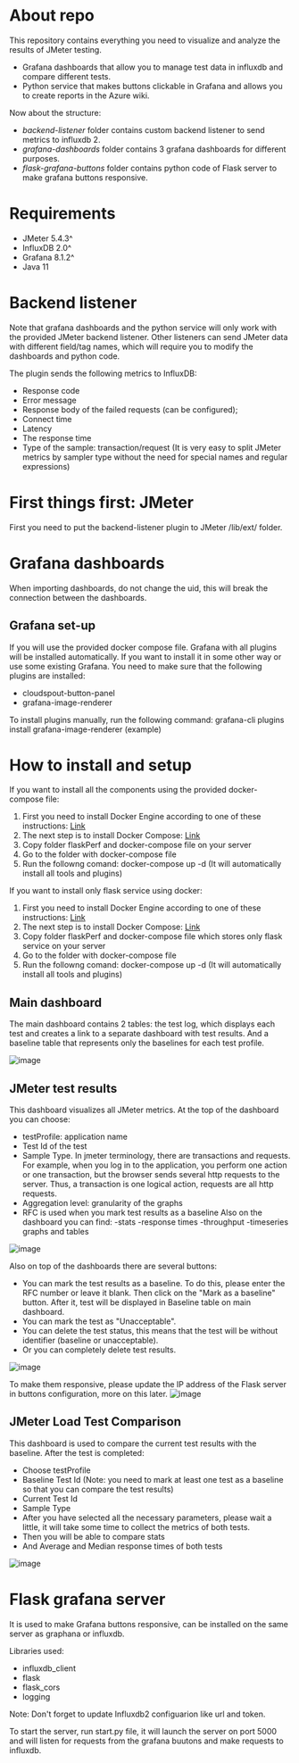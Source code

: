 # About repo
This repository contains everything you need to visualize and analyze the results of JMeter testing.
- Grafana dashboards that allow you to manage test data in influxdb and compare different tests.
- Python service that makes buttons clickable in Grafana and allows you to create reports in the Azure wiki.

Now about the structure:
- *backend-listener* folder contains custom backend listener to send metrics to influxdb 2.
- *grafana-dashboards* folder contains 3 grafana dashboards for different purposes.
- *flask-grafana-buttons* folder contains python code of Flask server to make grafana buttons responsive.

# Requirements
- JMeter 5.4.3^
- InfluxDB 2.0^
- Grafana 8.1.2^
- Java 11

# Backend listener
Note that grafana dashboards and the python service will only work with the provided JMeter backend listener. Other listeners can send JMeter data with different field/tag names, which will require you to modify the dashboards and python code.

The plugin sends the following metrics to InfluxDB:

- Response code
- Error message
- Response body of the failed requests (can be configured);
- Connect time
- Latency
- The response time
- Type of the sample: transaction/request (It is very easy to split JMeter metrics by sampler type without the need for special names and regular expressions)

# First things first: JMeter
First you need to put the backend-listener plugin to JMeter /lib/ext/ folder.

# Grafana dashboards
When importing dashboards, do not change the uid, this will break the connection between the dashboards.

## Grafana set-up
If you will use the provided docker compose file. Grafana with all plugins will be installed automatically. If you want to install it in some other way or use some existing Grafana. You need to make sure that the following plugins are installed:
- cloudspout-button-panel
- grafana-image-renderer

To install plugins manually, run the following command: grafana-cli plugins install grafana-image-renderer (example)

# How to install and setup
If you want to install all the components using the provided docker-compose file:
1) First you need to install Docker Engine according to one of these instructions: [Link](https://docs.docker.com/engine/install/)
2) The next step is to install Docker Compose: [Link](https://docs.docker.com/compose/install/)
3) Copy folder flaskPerf and docker-compose file on your server
4) Go to the folder with docker-compose file
5) Run the followng comand: docker-compose up -d (It will automatically install all tools and plugins)

If you want to install only flask service using docker:
1) First you need to install Docker Engine according to one of these instructions: [Link](https://docs.docker.com/engine/install/)
2) The next step is to install Docker Compose: [Link](https://docs.docker.com/compose/install/)
3) Copy folder flaskPerf and docker-compose file which stores only flask service on your server
4) Go to the folder with docker-compose file
5) Run the followng comand: docker-compose up -d (It will automatically install all tools and plugins)

## Main dashboard
The main dashboard contains 2 tables: the test log, which displays each test and creates a link to a separate dashboard with test results.
And a baseline table that represents only the baselines for each test profile.

![image](https://user-images.githubusercontent.com/76432241/135265504-dbee2603-e5cc-47bb-ad3e-c40136cb1d56.png)

## JMeter test results
This dashboard visualizes all JMeter metrics.
At the top of the dashboard you can choose:
- testProfile: application name
- Test Id of the test
- Sample Type. In jmeter terminology, there are transactions and requests. For example, when you log in to the application, you perform one action or one transaction, but the browser sends several http requests to the server. Thus, a transaction is one logical action, requests are all http requests.
- Aggregation level: granularity of the graphs
- RFC is used when you mark test results as a baseline
Also on the dashboard you can find:
-stats
-response times
-throughput
-timeseries graphs and tables

![image](https://user-images.githubusercontent.com/76432241/135269362-4beb8cda-1419-42eb-97d2-45d0bf22879a.png)

Also on top of the dashboards there are several buttons:
- You can mark the test results as a baseline. To do this, please enter the RFC number or leave it blank. Then click on the "Mark as a baseline" button.
After it, test will be displayed in Baseline table on main dashboard.
- You can mark the test as "Unacceptable".
- You can delete the test status, this means that the test will be without identifier (baseline or unacceptable).
- Or you can completely delete test results.

![image](https://user-images.githubusercontent.com/76432241/135266826-4790aa87-2d5e-43e6-8ecc-b28bda57f14e.png)

To make them responsive, please update the IP address of the Flask server in buttons configuration, more on this later.
![image](https://user-images.githubusercontent.com/76432241/135267025-a5361c11-b097-4c4b-a678-032830083b5e.png)

## JMeter Load Test Comparison

This dashboard is used to compare the current test results with the baseline.
After the test is completed:

- Choose testProfile
- Baseline Test Id (Note: you need to mark at least one test as a baseline so that you can compare the test results)
- Current Test Id
- Sample Type
- After you have selected all the necessary parameters, please wait a little, it will take some time to collect the metrics of both tests.
- Then you will be able to compare stats
- And Average and Median response times of both tests

![image](https://user-images.githubusercontent.com/76432241/135267848-a4c4c178-292b-457f-9a10-c6bd3d76c58e.png)


# Flask grafana server
It is used to make Grafana buttons responsive, can be installed on the same server as graphana or influxdb.

Libraries used:
- influxdb_client
- flask
- flask_cors
- logging

Note: Don't forget to update Influxdb2 configuarion like url and token.

To start the server, run start.py file, it will launch the server on port 5000 and will listen for requests from the grafana buutons and make requests to influxdb.


